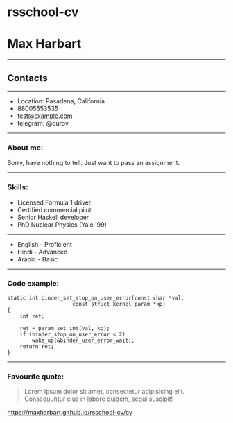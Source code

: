 # rsschool-cv
# Max Harbart
***
## Contacts 
---
* Location: Pasadena, California
* 88005553535
* test@example.com
* telegram: @durov
---
### About me:

Sorry, have nothing to tell. Just want to pass an assignment.

---
### Skills:

* Licensed Formula 1 driver
* Certified commercial pilot
* Senior Haskell developer
* PhD Nuclear Physics (Yale '99)

---
* English - Proficient
* Hindi - Advanced
* Arabic - Basic

---
### Code example:
```
static int binder_set_stop_on_user_error(const char *val,
					 const struct kernel_param *kp)
{
	int ret;

	ret = param_set_int(val, kp);
	if (binder_stop_on_user_error < 2)
		wake_up(&binder_user_error_wait);
	return ret;
}
```

---
### Favourite quote:

> Lorem ipsum dolor sit amet, consectetur adipisicing elit. Consequuntur eius in labore quidem, sequi suscipit!


https://maxharbart.github.io/rsschool-cv/cv
